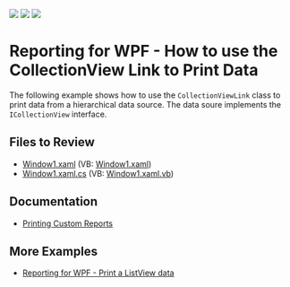 <!-- default badges list -->
![](https://img.shields.io/endpoint?url=https://codecentral.devexpress.com/api/v1/VersionRange/128596189/23.1.2%2B)
[![](https://img.shields.io/badge/Open_in_DevExpress_Support_Center-FF7200?style=flat-square&logo=DevExpress&logoColor=white)](https://supportcenter.devexpress.com/ticket/details/E1674)
[![](https://img.shields.io/badge/📖_How_to_use_DevExpress_Examples-e9f6fc?style=flat-square)](https://docs.devexpress.com/GeneralInformation/403183)
<!-- default badges end -->

# Reporting for WPF - How to use the CollectionView Link to Print Data

The following example shows how to use the `CollectionViewLink` class to print data from a hierarchical data source. The data soure implements the `ICollectionView` interface.

## Files to Review

* [Window1.xaml](./CS/Window1.xaml) (VB: [Window1.xaml](./VB/Window1.xaml))
* [Window1.xaml.cs](./CS/Window1.xaml.cs) (VB: [Window1.xaml.vb](./VB/Window1.xaml.vb))

## Documentation

- [Printing Custom Reports](https://docs.devexpress.com/WPF/7412/common-concepts/printing-and-exporting/printing-custom-reports)

## More Examples 

- [Reporting for WPF - Print a ListView data](https://github.com/DevExpress-Examples/reporting-wpf-print-listview-data)
